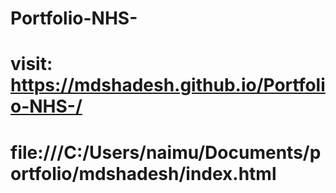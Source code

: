 # Portfolio-NHS-

# visit: https://mdshadesh.github.io/Portfolio-NHS-/

# file:///C:/Users/naimu/Documents/portfolio/mdshadesh/index.html
